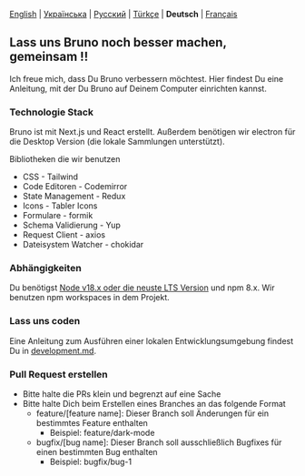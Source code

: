 [English](/contributing.md) | [Українська](/contributing_ua.md) | [Русский](/contributing_ru.md) | [Türkçe](/contributing_tr.md) | **Deutsch** | [Français](/contributing_fr.md)

## Lass uns Bruno noch besser machen, gemeinsam !!

Ich freue mich, dass Du Bruno verbessern möchtest. Hier findest Du eine Anleitung, mit der Du Bruno auf Deinem Computer einrichten kannst.

### Technologie Stack

Bruno ist mit Next.js und React erstellt. Außerdem benötigen wir electron für die Desktop Version (die lokale Sammlungen unterstützt).

Bibliotheken die wir benutzen

- CSS - Tailwind
- Code Editoren - Codemirror
- State Management - Redux
- Icons - Tabler Icons
- Formulare - formik
- Schema Validierung - Yup
- Request Client - axios
- Dateisystem Watcher - chokidar

### Abhängigkeiten

Du benötigst [Node v18.x oder die neuste LTS Version](https://nodejs.org/en/) und npm 8.x. Wir benutzen npm workspaces in dem Projekt.

### Lass uns coden

Eine Anleitung zum Ausführen einer lokalen Entwicklungsumgebung findest Du in [development.md](docs/development_de.md).

### Pull Request erstellen

- Bitte halte die PRs klein und begrenzt auf eine Sache
- Bitte halte Dich beim Erstellen eines Branches an das folgende Format
  - feature/[feature name]: Dieser Branch soll Änderungen für ein bestimmtes Feature enthalten
    - Beispiel: feature/dark-mode
  - bugfix/[bug name]: Dieser Branch soll ausschließlich Bugfixes für einen bestimmten Bug enthalten
    - Beispiel: bugfix/bug-1
